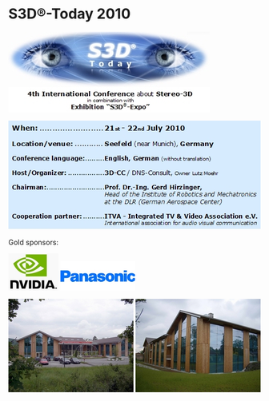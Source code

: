 # S3D®-Today 2010

![Banner](Images/Banner_S3D-T_10_eng_.jpg)

![When](Images/Facts_S3D-T_10_eng_.jpg)

Gold sponsors:

[![NVLogo](Images/NVLogo_2D_W_100.jpg)](http://www.nvidia.de/)
[![Panasonic](Images/NEW+PANAS+LOGO+293_150_Block.jpg)](http://www.panasonic.com/3D/)

![Photo](Images/S3D-SR_Geb$C3$A4ude-vorne_250.jpg) ![Photo](Images/S3D-SR_Geb$C3$A4ude-hinten_250.jpg)

